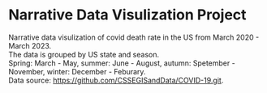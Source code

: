 # Narrative Data Visulization Project
Narrative data visulization of covid death rate in the US from March 2020 - March 2023. <br>
The data is grouped by US state and season. <br>
Spring: March - May, summer: June - August, autumn: Spetember - November, winter: December - Feburary.<br>
Data source: https://github.com/CSSEGISandData/COVID-19.git. <br>
